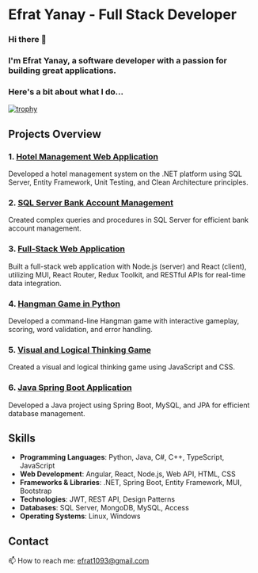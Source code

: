 # Efrat Yanay - Full Stack Developer
### Hi there 👋
### I'm Efrat Yanay, a software developer with a passion for building great applications.
### Here's a bit about what I do...

[![trophy](https://github-profile-trophy.vercel.app/?username=ryo-ma&theme=onedark)](https://github.com/ryo-ma/github-profile-trophy)

## Projects Overview

### 1. [Hotel Management Web Application](https://github.com/Efrat9314/HotelProject)
Developed a hotel management system on the .NET platform using SQL Server, Entity Framework, Unit Testing, and Clean Architecture principles.

### 2. [SQL Server Bank Account Management](https://github.com/Efrat9314/sql-project-bank.git)
Created complex queries and procedures in SQL Server for efficient bank account management.

### 3. [Full-Stack Web Application](https://github.com/Efrat9314/React-finalProject.git)
Built a full-stack web application with Node.js (server) and React (client), utilizing MUI, React Router, Redux Toolkit, and RESTful APIs for real-time data integration.

### 4. [Hangman Game in Python](https://github.com/Efrat9314/python-game.git)
Developed a command-line Hangman game with interactive gameplay, scoring, word validation, and error handling.

### 5. [Visual and Logical Thinking Game](https://github.com/Efrat9314/thinking-game-js-project.git)
Created a visual and logical thinking game using JavaScript and CSS.

### 6. [Java Spring Boot Application](https://github.com/Efrat9314/java-final-project.git)
Developed a Java project using Spring Boot, MySQL, and JPA for efficient database management.

## Skills
- **Programming Languages**: Python, Java, C#, C++, TypeScript, JavaScript
- **Web Development**: Angular, React, Node.js, Web API, HTML, CSS
- **Frameworks & Libraries**: .NET, Spring Boot, Entity Framework, MUI, Bootstrap
- **Technologies**: JWT, REST API, Design Patterns
- **Databases**: SQL Server, MongoDB, MySQL, Access
- **Operating Systems**: Linux, Windows

## Contact
📫 How to reach me: [efrat1093@gmail.com](mailto:efrat1093@gmail.com)
